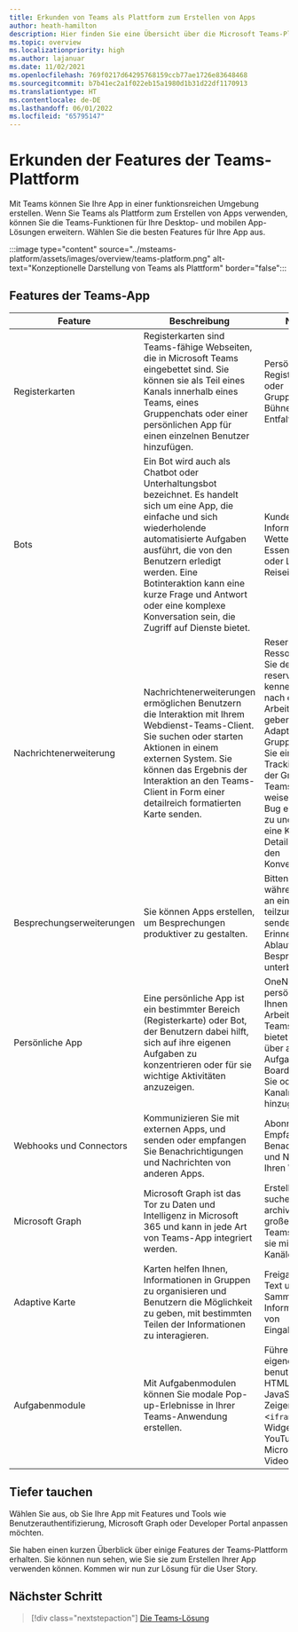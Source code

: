 ```yaml
---
title: Erkunden von Teams als Plattform zum Erstellen von Apps
author: heath-hamilton
description: Hier finden Sie eine Übersicht über die Microsoft Teams-Plattformfeatures für Ihre App auf Desktop- und mobilen Geräten.
ms.topic: overview
ms.localizationpriority: high
ms.author: lajanuar
ms.date: 11/02/2021
ms.openlocfilehash: 769f0217d64295768159ccb77ae1726e83648468
ms.sourcegitcommit: b7b41ec2a1f022eb15a1980d1b31d22df1170913
ms.translationtype: HT
ms.contentlocale: de-DE
ms.lasthandoff: 06/01/2022
ms.locfileid: "65795147"
---
```

# <a name="explore-teams-platform-features"></a>Erkunden der Features der Teams-Plattform

Mit Teams können Sie Ihre App in einer funktionsreichen Umgebung erstellen. Wenn Sie Teams als Plattform zum Erstellen von Apps verwenden, können Sie die Teams-Funktionen für Ihre Desktop- und mobilen App-Lösungen erweitern. Wählen Sie die besten Features für Ihre App aus.

:::image type="content" source="../msteams-platform/assets/images/overview/teams-platform.png" alt-text="Konzeptionelle Darstellung von Teams als Plattform" border="false":::

## <a name="teams-app-features"></a>Features der Teams-App

| Feature | Beschreibung | Nützlich für |
| --- | --- | --- |
|Registerkarten | Registerkarten sind Teams-fähige Webseiten, die in Microsoft Teams eingebettet sind. Sie können sie als Teil eines Kanals innerhalb eines Teams, eines Gruppenchats oder einer persönlichen App für einen einzelnen Benutzer hinzufügen. | Persönliche Registerkarte, Kanal- oder Gruppenregisterkarte, Bühnenansicht und Entfaltung von Links. |
| Bots | Ein Bot wird auch als Chatbot oder Unterhaltungsbot bezeichnet. Es handelt sich um eine App, die einfache und sich wiederholende automatisierte Aufgaben ausführt, die von den Benutzern erledigt werden. Eine Botinteraktion kann eine kurze Frage und Antwort oder eine komplexe Konversation sein, die Zugriff auf Dienste bietet. | Kundendienst, Informationen zum Wetter, Essensreservierungen oder Liefern von Reiseinformationen. |
| Nachrichtenerweiterung | Nachrichtenerweiterungen ermöglichen Benutzern die Interaktion mit Ihrem Webdienst-Teams-Client. Sie suchen oder starten Aktionen in einem externen System. Sie können das Ergebnis der Interaktion an den Teams-Client in Form einer detailreich formatierten Karte senden. | Reservieren Sie eine Ressource und lassen Sie den Kanal das reservierte Zeitfenster kennen. Suchen Sie nach einem Arbeitselement und geben Sie es als Adaptive Card für die Gruppe frei. Erstellen Sie einen Bug in Ihrem Tracking-System auf der Grundlage einer Teams-Nachricht, weisen Sie diesen Bug einem Benutzer zu und senden Sie eine Karte mit den Details des Bugs an den Konversationsthread. |
|Besprechungserweiterungen | Sie können Apps erstellen, um Besprechungen produktiver zu gestalten. | Bitten Sie Personen, während eines Anrufs an einer Umfrage teilzunehmen, oder senden Sie eine kurze Erinnerung, die den Ablauf der Besprechung nicht unterbricht. |
| Persönliche App | Eine persönliche App ist ein bestimmter Bereich (Registerkarte) oder Bot, der Benutzern dabei hilft, sich auf ihre eigenen Aufgaben zu konzentrieren oder für sie wichtige Aktivitäten anzuzeigen. | OneNote ist eine persönliche App, die Ihnen einen privaten Arbeitsbereich in Teams bietet. Planner bietet einen Überblick über alle Ihre Aufgaben über Boards hinweg, die Sie oder Ihr Team als Kanalregisterkarten hinzugefügt haben. |
| Webhooks und Connectors | Kommunizieren Sie mit externen Apps, und senden oder empfangen Sie Benachrichtigungen und Nachrichten von anderen Apps. | Abonnieren Sie den Empfang von Benachrichtigungen und Nachrichten von Ihren Webdiensten. |
| Microsoft Graph | Microsoft Graph ist das Tor zu Daten und Intelligenz in Microsoft 365 und kann in jede Art von Teams-App integriert werden. | Erstellen, verwalten, suchen und archivieren Sie eine große Anzahl von Teams und füllen Sie sie mit Benutzern und Kanälen auf. |
| Adaptive Karte | Karten helfen Ihnen, Informationen in Gruppen zu organisieren und Benutzern die Möglichkeit zu geben, mit bestimmten Teilen der Informationen zu interagieren. | Freigabe mithilfe von Text und Bildern; Sammeln von Informationen mithilfe von Eingabeformularen. |
| Aufgabenmodule | Mit Aufgabenmodulen können Sie modale Pop-up-Erlebnisse in Ihrer Teams-Anwendung erstellen. | Führen Sie Ihren eigenen benutzerdefinierten HTML- oder JavaScript-Code aus. Zeigen Sie ein <`iframe`>-basiertes Widget an, z. B. ein YouTube- oder Microsoft Stream-Video. |

## <a name="dive-deeper"></a>Tiefer tauchen

Wählen Sie aus, ob Sie Ihre App mit Features und Tools wie Benutzerauthentifizierung, Microsoft Graph oder Developer Portal anpassen möchten.

Sie haben einen kurzen Überblick über einige Features der Teams-Plattform erhalten. Sie können nun sehen, wie Sie sie zum Erstellen Ihrer App verwenden können. Kommen wir nun zur Lösung für die User Story.

## <a name="next-step"></a>Nächster Schritt

> [!div class="nextstepaction"]
> [Die Teams-Lösung](overview-solution.md)
